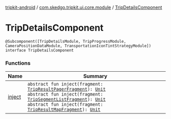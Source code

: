 [tripkit-android](../../index.md) / [com.skedgo.tripkit.ui.core.module](../index.md) / [TripDetailsComponent](./index.md)

# TripDetailsComponent

`@Subcomponent([TripDetailsModule, TripProgressModule, CameraPositionDataModule, TransportationIconTintStrategyModule]) interface TripDetailsComponent`

### Functions

| Name | Summary |
|---|---|
| [inject](inject.md) | `abstract fun inject(fragment: `[`TripResultPagerFragment`](../../com.skedgo.tripkit.ui.tripresult/-trip-result-pager-fragment/index.md)`): `[`Unit`](https://kotlinlang.org/api/latest/jvm/stdlib/kotlin/-unit/index.html)<br>`abstract fun inject(fragment: `[`TripSegmentListFragment`](../../com.skedgo.tripkit.ui.tripresult/-trip-segment-list-fragment/index.md)`): `[`Unit`](https://kotlinlang.org/api/latest/jvm/stdlib/kotlin/-unit/index.html)<br>`abstract fun inject(fragment: `[`TripResultMapFragment`](../../com.skedgo.tripkit.ui.tripresult/-trip-result-map-fragment/index.md)`): `[`Unit`](https://kotlinlang.org/api/latest/jvm/stdlib/kotlin/-unit/index.html) |
